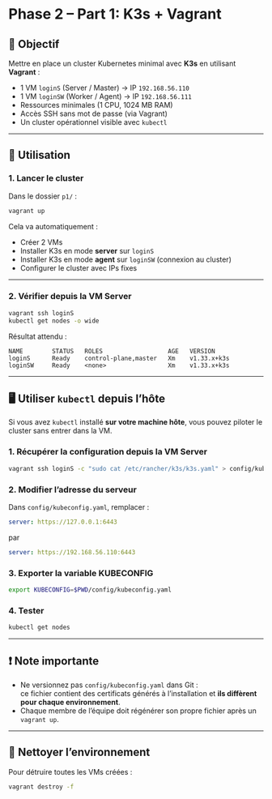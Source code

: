# Phase 2 – Part 1: K3s + Vagrant

## 🎯 Objectif
Mettre en place un cluster Kubernetes minimal avec **K3s** en utilisant **Vagrant** :
- 1 VM `loginS` (Server / Master) → IP `192.168.56.110`
- 1 VM `loginSW` (Worker / Agent) → IP `192.168.56.111`
- Ressources minimales (1 CPU, 1024 MB RAM)
- Accès SSH sans mot de passe (via Vagrant)
- Un cluster opérationnel visible avec `kubectl`

---

## 🚀 Utilisation

### 1. Lancer le cluster
Dans le dossier `p1/` :
```bash
vagrant up
```

Cela va automatiquement :
- Créer 2 VMs
- Installer K3s en mode **server** sur `loginS`
- Installer K3s en mode **agent** sur `loginSW` (connexion au cluster)
- Configurer le cluster avec IPs fixes

---

### 2. Vérifier depuis la VM Server
```bash
vagrant ssh loginS
kubectl get nodes -o wide
```

Résultat attendu :
```
NAME        STATUS   ROLES                  AGE   VERSION
loginS      Ready    control-plane,master   Xm    v1.33.x+k3s
loginSW     Ready    <none>                 Xm    v1.33.x+k3s
```

---

## 🖥️ Utiliser `kubectl` depuis l’hôte

Si vous avez `kubectl` installé **sur votre machine hôte**, vous pouvez piloter le cluster sans entrer dans la VM.

### 1. Récupérer la configuration depuis la VM Server
```bash
vagrant ssh loginS -c "sudo cat /etc/rancher/k3s/k3s.yaml" > config/kubeconfig.yaml
```

### 2. Modifier l’adresse du serveur
Dans `config/kubeconfig.yaml`, remplacer :
```yaml
server: https://127.0.0.1:6443
```
par
```yaml
server: https://192.168.56.110:6443
```

### 3. Exporter la variable KUBECONFIG
```bash
export KUBECONFIG=$PWD/config/kubeconfig.yaml
```

### 4. Tester
```bash
kubectl get nodes
```

---

## ❗ Note importante
- Ne versionnez pas `config/kubeconfig.yaml` dans Git :  
  ce fichier contient des certificats générés à l’installation et **ils diffèrent pour chaque environnement**.  
- Chaque membre de l’équipe doit régénérer son propre fichier après un `vagrant up`.

---

## 🛑 Nettoyer l’environnement
Pour détruire toutes les VMs créées :
```bash
vagrant destroy -f
```
